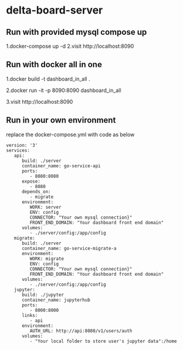 # delta-board-server

## Run with provided mysql compose up
1.docker-compose up -d
2.visit http://localhost:8090
## Run with docker all in one 

1.docker build -t dashboard_in_all .

2.docker run -it -p 8090:8090 dashboard_in_all

3.visit http://localhost:8090

## Run in your own environment

replace the docker-compose.yml with code as below
```
version: '3'
services:
   api:
      build: ./server
      container_name: go-service-api
      ports:
         - 8080:8080
      expose:
         - 8080
      depends_on:
         - migrate
      environment:
         WORK: server
         ENV: config
         CONNECTOR: "Your own mysql connection}"
         FRONT_END_DOMAIN: "Your dashboard front end domain"
      volumes:
         - ./server/config:/app/config
   migrate:
      build: ./server
      container_name: go-service-migrate-a
      environment:
         WORK: migrate
         ENV: config
         CONNECTOR: "Your own mysql connection}"
         FRONT_END_DOMAIN: "Your dashboard front end domain"
      volumes:
         - ./server/config:/app/config
   jupyter:
      build: ./jupyter
      container_name: jupyterhub
      ports:
         - 8000:8000
      links:
         - api
      environment:
         AUTH_URL: http://api:8080/v1/users/auth
      volumes:
         - "Your local folder to store user's jupyter data":/home
```
